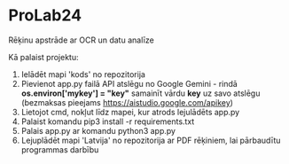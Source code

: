 # ProLab24
Rēķinu apstrāde ar OCR un datu analīze

Kā palaist projektu:
1. Ielādēt mapi 'kods' no repozitorija
2. Pievienot app.py failā API atslēgu no Google Gemini - rindā **os.environ['mykey'] = "key"** samainīt vārdu **key** uz savo atslēgu (bezmaksas pieejams https://aistudio.google.com/apikey)
3. Lietojot cmd, nokļut līdz mapei, kur atrods lejulādēts app.py
4. Palaist komandu pip3 install -r requirements.txt
5. Palais app.py ar komandu python3 app.py
6. Lejuplādēt mapi 'Latvija' no repozitorija ar PDF rēķiniem, lai pārbaudītu programmas darbību
